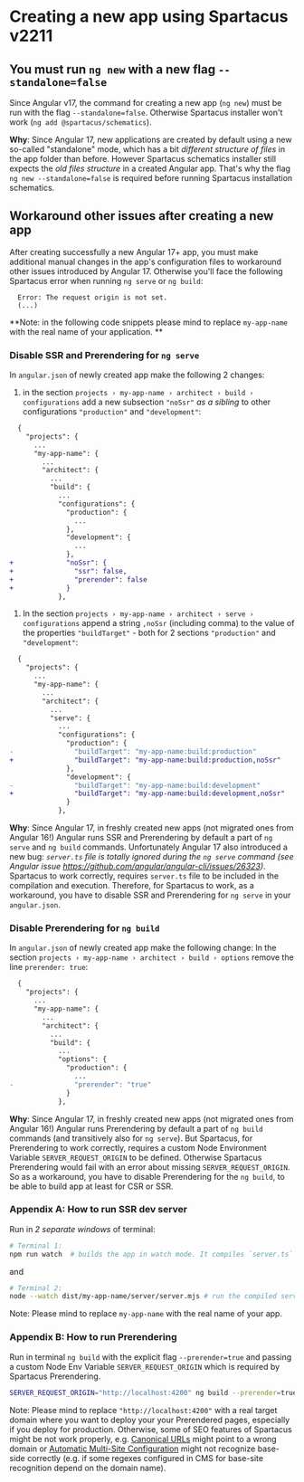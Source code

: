 # Creating a new app using Spartacus v2211

## You must run `ng new` with a new flag `--standalone=false`

Since Angular v17, the command for creating a new app (`ng new`) must be run with the flag `--standalone=false`. Otherwise Spartacus installer won't work (`ng add @spartacus/schematics`).

**Why**: Since Angular 17, new applications are created by default using a new so-called "standalone" mode, which has a bit *different structure of files* in the app folder than before. However Spartacus schematics installer still expects the *old files structure* in a created Angular app. That's why the flag  `ng new --standalone=false` is required before running Spartacus installation schematics.

## Workaround other issues after creating a new app

After creating successfully a new Angular 17+ app, you must make additional manual changes in the app's configuration files to workaround other issues introduced by Angular 17. Otherwise you'll face the following Spartacus error when running `ng serve` or `ng build`:

```error
  Error: The request origin is not set. 
  (...)
```

**Note: in the following code snippets please mind to replace `my-app-name` with the real name of your application.
**

### Disable SSR and Prerendering for `ng serve`

In `angular.json` of newly created app make the following 2 changes:
1. in the section `projects › my-app-name › architect › build › configurations` add a new subsection `"noSsr"` _as a sibling_ to other configurations `"production"` and `"development"`:
```diff
  {
    "projects": {
      ...
      "my-app-name": {
        ...
        "architect": {
          ...
          "build": {
            ...
            "configurations": {
              "production": {
                ...
              },
              "development": {
                ...
              },
+             "noSsr": {
+               "ssr": false,
+               "prerender": false
+             }
            },
```

1. In the section `projects › my-app-name › architect › serve › configurations` append a string `,noSsr` (including comma) to the value of the properties `"buildTarget"` - both for 2 sections `"production"` and `"development"`:
```diff
  {
    "projects": {
      ...
      "my-app-name": {
        ...
        "architect": {
          ...
          "serve": {
            ...
            "configurations": {
              "production": {
-               "buildTarget": "my-app-name:build:production"
+               "buildTarget": "my-app-name:build:production,noSsr"
              },
              "development": {
-               "buildTarget": "my-app-name:build:development"
+               "buildTarget": "my-app-name:build:development,noSsr"
              }
            },
```

**Why**: Since Angular 17, in freshly created new apps (not migrated ones from Angular 16!) Angular runs SSR and Prerendering by default a part of `ng serve` and `ng build` commands. Unfortunately Angular 17 also introduced a new bug: *`server.ts` file is _totally ignored_ during the `ng serve` command (see Angular issue https://github.com/angular/angular-cli/issues/26323)*. Spartacus to work correctly, requires `server.ts` file to be included in the compilation and execution. Therefore, for Spartacus to work, as a workaround, you have to disable SSR and Prerendering for `ng serve` in your `angular.json`.

### Disable Prerendering for `ng build`
In `angular.json` of newly created app make the following change:
In the section `projects › my-app-name › architect › build › options` remove the line `prerender: true`:

```diff
  {
    "projects": {
      ...
      "my-app-name": {
        ...
        "architect": {
          ...
          "build": {
            ...
            "options": {
              "production": {
                ...
-               "prerender": "true"
              }
            },
```

**Why**: Since Angular 17, in freshly created new apps (not migrated ones from Angular 16!) Angular runs Prerendering by default a part of `ng build` commands (and transitively also for `ng serve`). But Spartacus, for Prerendering to work correctly, requires a custom Node Environment Variable `SERVER_REQUEST_ORIGIN` to be defined. Otherwise Spartacus Prerendering would fail with an error about missing `SERVER_REQUEST_ORIGIN`. So as a workaround, you have to disable Prerendering for the `ng build`, to be able to build app at least for CSR or SSR. 

### Appendix A: How to run SSR dev server

Run in _2 separate windows_ of terminal:
```bash
# Terminal 1:
npm run watch  # builds the app in watch mode. It compiles `server.ts` file as well and produces an output compiled file `dist/my-app-name/server/server.mjs`
```
and
```bash
# Terminal 2:
node --watch dist/my-app-name/server/server.mjs # run the compiled server.mjs in watch mode
```

Note: Please mind to replace `my-app-name` with the real name of your app.

### Appendix B: How to run Prerendering

Run in terminal `ng build` with the explicit flag `--prerender=true` and passing a custom Node Env Variable `SERVER_REQUEST_ORIGIN` which is required by Spartacus Prerendering.

```bash
SERVER_REQUEST_ORIGIN="http://localhost:4200" ng build --prerender=true
```
Note: Please mind to replace `"http://localhost:4200"` with a real target domain where you want to deploy your your Prerendered pages, especially if you deploy for production. Otherwise, some of SEO features of Spartacus might be not work properly, e.g. [Canonical URLs](https://help.sap.com/docs/SAP_COMMERCE_COMPOSABLE_STOREFRONT/eaef8c61b6d9477daf75bff9ac1b7eb4/e712f36722c543359ed699aed9873075.html#loio98befe9ef9ae4957a4ae34669c175fd5) might point to a wrong domain or [Automatic Multi-Site Configuration](https://help.sap.com/docs/SAP_COMMERCE_COMPOSABLE_STOREFRONT/eaef8c61b6d9477daf75bff9ac1b7eb4/9d2e339c2b094e4f99df1c2d7cc999a8.html) might not recognize base-side correctly (e.g. if some regexes configured in CMS for base-site recognition depend on the domain name).
